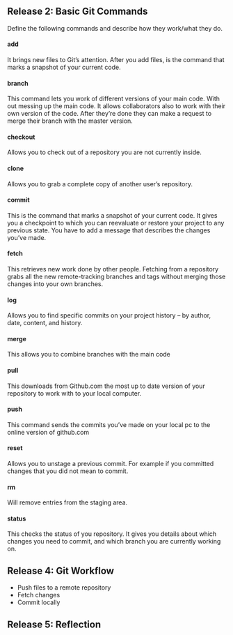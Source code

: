 ## Release 2: Basic Git Commands
Define the following commands and describe how they work/what they do.  


#### add
<!-- Your defnition here -->

It brings new files to Git’s attention. After you add files, is the command that marks a snapshot of your current code.  

#### branch
<!-- Your defnition here -->

This command lets you work of different versions of your main code.  With out messing up the main code.  It allows collaborators also to work with their own version of the code. After they’re done they can make a request to merge their branch with the master version. 

#### checkout
<!-- Your defnition here -->

Allows you to check out of a repository you are not currently inside. 

#### clone
<!-- Your defnition here -->

Allows you to grab a complete copy of another user’s repository. 

#### commit
<!-- Your defnition here -->

This is the command that marks a snapshot of your current code.  It gives you a checkpoint to which you can reevaluate or restore your project to any previous state. You have to add a message that describes the changes you’ve made. 

#### fetch
<!-- Your defnition here -->

This retrieves new work done by other people.  Fetching from a repository grabs all the new remote-tracking branches and tags without merging those changes into your own branches. 

#### log
<!-- Your defnition here -->

Allows you to find specific commits on your project history – by author, date, content, and history. 

#### merge
<!-- Your defnition here -->

This allows you to combine branches with the main code 

#### pull
<!-- Your defnition here -->

This downloads from Github.com the most up to date version of your repository to work with to your local computer. 

#### push
<!-- Your defnition here -->

This command sends the commits you’ve made on your local pc to the online version of github.com


#### reset
<!-- Your defnition here -->
Allows you to unstage a previous commit.  For example if you committed changes that you did not mean to commit. 

#### rm
<!-- Your defnition here -->

Will remove entries from the staging area. 

#### status

This checks the status of you repository.  It gives you details about which changes you need to commit, and which branch you are currently working on. 


## Release 4: Git Workflow

- Push files to a remote repository
- Fetch changes
- Commit locally

## Release 5: Reflection
